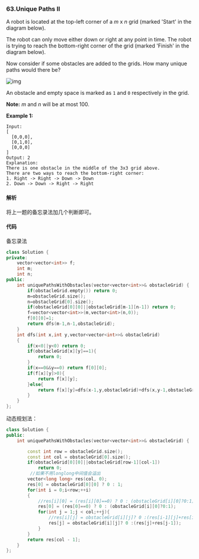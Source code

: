 ### 63.Unique Paths II

A robot is located at the top-left corner of a *m* x *n* grid (marked 'Start' in the diagram below).

The robot can only move either down or right at any point in time. The robot is trying to reach the bottom-right corner of the grid (marked 'Finish' in the diagram below).

Now consider if some obstacles are added to the grids. How many unique paths would there be?

![img](https://leetcode.com/static/images/problemset/robot_maze.png)

An obstacle and empty space is marked as `1` and `0` respectively in the grid.

**Note:** *m* and *n* will be at most 100.

**Example 1:**

```
Input:
[
  [0,0,0],
  [0,1,0],
  [0,0,0]
]
Output: 2
Explanation:
There is one obstacle in the middle of the 3x3 grid above.
There are two ways to reach the bottom-right corner:
1. Right -> Right -> Down -> Down
2. Down -> Down -> Right -> Right
```

#### 解析

将上一题的备忘录法加几个判断即可。

#### 代码

备忘录法

```cpp
class Solution {
private:
    vector<vector<int>> f;
    int m;
    int n;
public:
    int uniquePathsWithObstacles(vector<vector<int>>& obstacleGrid) {
        if(obstacleGrid.empty()) return 0;
        m=obstacleGrid.size();
        n=obstacleGrid[0].size();
        if(obstacleGrid[0][0]||obstacleGrid[m-1][n-1]) return 0;
        f=vector<vector<int>>(m,vector<int>(n,0));
        f[0][0]=1;
        return dfs(m-1,n-1,obstacleGrid);
    }
    int dfs(int x,int y,vector<vector<int>>& obstacleGrid)
    {
        if(x<0||y<0) return 0;
        if(obstacleGrid[x][y]==1){
            return 0;
        }
        if(x==0&&y==0) return f[0][0];
        if(f[x][y]>0){
            return f[x][y];
        }else{
            return f[x][y]=dfs(x-1,y,obstacleGrid)+dfs(x,y-1,obstacleGrid);
        }
    }
};
```

动态规划法：

```c++
class Solution {
public:
    int uniquePathsWithObstacles(vector<vector<int>>& obstacleGrid) {

        const int row = obstacleGrid.size();
        const int col = obstacleGrid[0].size();
        if(obstacleGrid[0][0]||obstacleGrid[row-1][col-1])
            return 0;
         //如果不用longlong中间值会溢出
        vector<long long> res(col, 0);
        res[0] = obstacleGrid[0][0] ? 0 : 1;
        for(int i = 0;i<row;++i)
        {
            //res[i][0] = (res[i][0]==0) ? 0 : (obstacleGrid[i][0]?0:1);
            res[0] = (res[0]==0) ? 0 : (obstacleGrid[i][0]?0:1);
            for(int j = 1;j < col;++j){
                //res[i][j] = obstacleGrid[i][j]? 0 :(res[i-1][j]+res[i][j-1])
                res[j] = obstacleGrid[i][j]? 0 :(res[j]+res[j-1]);
            }
        }
        return res[col - 1];
    }
};
```

